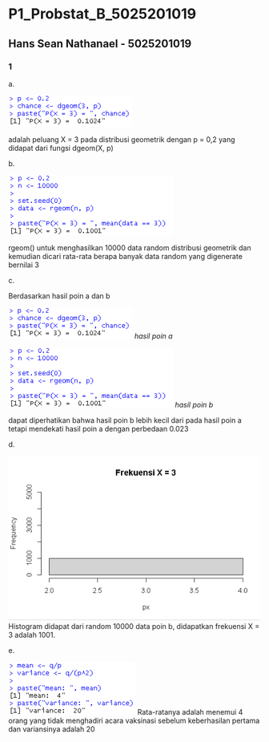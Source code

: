 # P1_Probstat_B_5025201019

## Hans Sean Nathanael - 5025201019

### 1
a. 

![1.a](images/1_a.png)


adalah peluang X = 3 pada distribusi geometrik dengan p = 0,2 yang didapat dari fungsi dgeom(X, p)


b. 

![1.b](images/1_b.png)


rgeom() untuk menghasilkan 10000 data random distribusi geometrik dan kemudian dicari rata-rata berapa banyak data random yang digenerate bernilai 3


c. 

Berdasarkan hasil poin a dan b 


![1.c.a](images/1_a.png)
*hasil poin a*


![1.c.b](images/1_b.png)
*hasil poin b*


dapat diperhatikan bahwa hasil poin b lebih kecil dari pada hasil poin a tetapi mendekati hasil poin a dengan perbedaan 0.023


d. 

![1.c.d](images/1_d.png)
Histogram didapat dari random 10000 data poin b, didapatkan frekuensi X = 3 adalah 1001.


e. 

![1.c.d](images/1_e.png)
Rata-ratanya adalah menemui 4 orang yang tidak menghadiri acara vaksinasi sebelum keberhasilan pertama dan variansinya adalah 20
